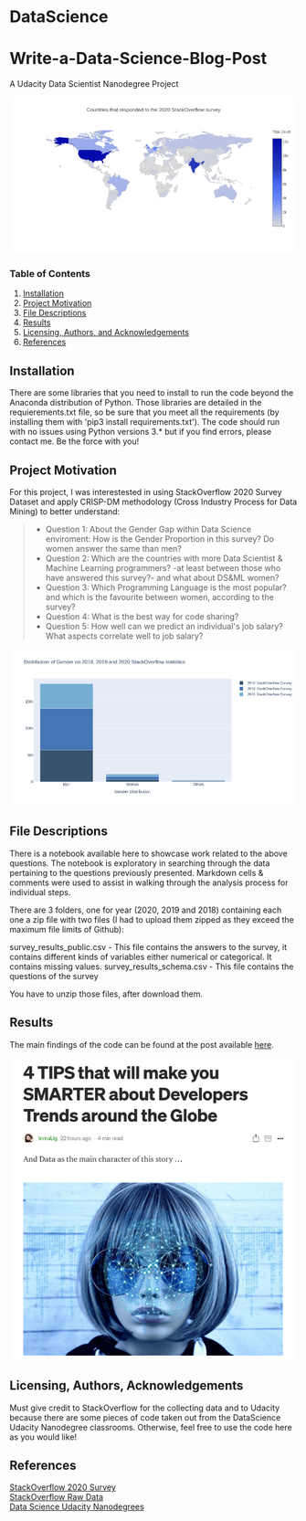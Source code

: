 # DataScience
# Write-a-Data-Science-Blog-Post
A Udacity Data Scientist Nanodegree Project

![Alt text](./img/Globe.png?raw=true "StackOverflow 2020 Survey Insights")

### Table of Contents

1. [Installation](#installation)
2. [Project Motivation](#motivation)
3. [File Descriptions](#files)
4. [Results](#results)
5. [Licensing, Authors, and Acknowledgements](#licensing)
6. [References](#references)

## Installation <a name="installation"></a>

There are some libraries that you need to install to run the code beyond the Anaconda distribution of Python. 
Those libraries are detailed in the requierements.txt file, so be sure that you meet all the requirements (by installing them with 'pip3 install requirements.txt').
The code should run with no issues using Python versions 3.* but if you find errors, please contact me.
Be the force with you!


## Project Motivation<a name="motivation"></a>

For this project, I was interestested in using StackOverflow 2020 Survey Dataset and apply CRISP-DM methodology (Cross Industry Process for Data Mining) to better understand:

> * Question 1: About the Gender Gap within Data Science enviroment: How is the Gender Proportion in this survey? Do women answer the same than men?
> * Question 2: Which are the countries with more Data Scientist & Machine Learning programmers? -at least between those who have answered this survey?- and what about DS&ML women?
> * Question 3: Which Programming Language is the most popular? and which is the favourite between women, according to the survey?
> * Question 4: What is the best way for code sharing?
> * Question 5: How well can we predict an individual's job salary? What aspects correlate well to job salary?

![Alt text](./img/SOyears.png?raw=true "StackOverflow 2020,2019,2018")

## File Descriptions <a name="files"></a>

There is a notebook available here to showcase work related to the above questions. The notebook is exploratory in searching through the data pertaining to the questions previously presented. Markdown cells & comments were used to assist in walking through the analysis process for individual steps.

There are 3 folders, one for year (2020, 2019 and 2018) containing each one a zip file with two files (I had to upload them zipped as they exceed the maximum file limits of Github): 

survey_results_public.csv       - This file contains the answers to the survey, it contains different kinds of variables either numerical or categorical. It contains missing values.
survey_results_schema.csv       - This file contains the questions of the survey

You have to unzip those files, after download them.

## Results<a name="results"></a>

The main findings of the code can be found at the post available [here](https://inmaug.medium.com/4-tips-that-will-make-you-smarter-about-developers-trends-around-the-globe-11c43a2e8536).

![Alt text](./img/BlogPost.png?raw=true "Medium Blog Post")

## Licensing, Authors, Acknowledgements<a name="licensing"></a>

Must give credit to StackOverflow for the collecting data and to Udacity because there are some pieces of code taken out from the DataScience Udacity Nanodegree classrooms. 
Otherwise, feel free to use the code here as you would like! 

## References <a name="references"></a>
 [StackOverflow 2020 Survey](https://insights.stackoverflow.com/survey/2020) <br>
 [StackOverflow Raw Data](https://insights.stackoverflow.com/survey) <br>
 [Data Science Udacity Nanodegrees](https://www.udacity.com/school-of-data-science) <br>
